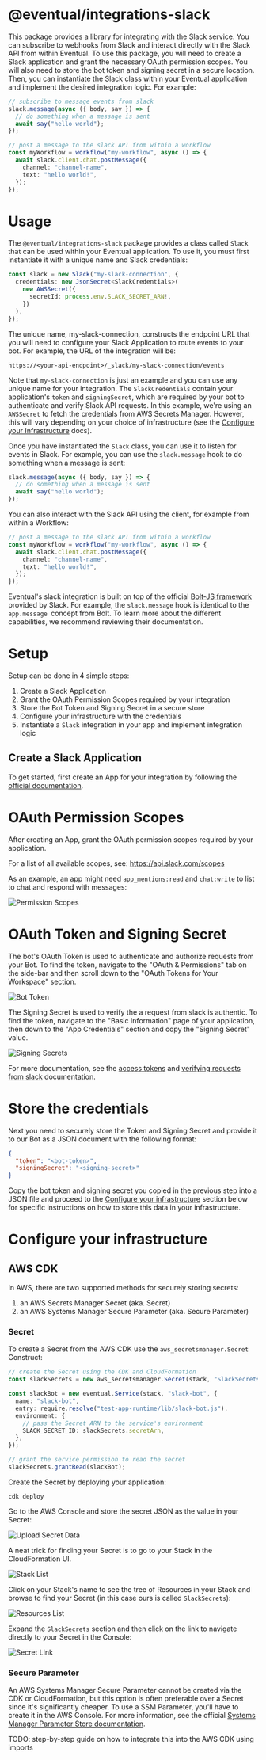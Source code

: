# @eventual/integrations-slack

This package provides a library for integrating with the Slack service. You can subscribe to webhooks from Slack and interact directly with the Slack API from within Eventual. To use this package, you will need to create a Slack application and grant the necessary OAuth permission scopes. You will also need to store the bot token and signing secret in a secure location. Then, you can instantiate the Slack class within your Eventual application and implement the desired integration logic. For example:

```ts
// subscribe to message events from slack
slack.message(async ({ body, say }) => {
  // do something when a message is sent
  await say("hello world");
});

// post a message to the slack API from within a workflow
const myWorkflow = workflow("my-workflow", async () => {
  await slack.client.chat.postMessage({
    channel: "channel-name",
    text: "hello world!",
  });
});
```

# Usage

The `@eventual/integrations-slack` package provides a class called `Slack` that can be used within your Eventual application. To use it, you must first instantiate it with a unique name and Slack credentials:

```ts
const slack = new Slack("my-slack-connection", {
  credentials: new JsonSecret<SlackCredentials>(
    new AWSSecret({
      secretId: process.env.SLACK_SECRET_ARN!,
    })
  ),
});
```

The unique name, my-slack-connection, constructs the endpoint URL that you will need to configure your Slack Application to route events to your bot. For example, the URL of the integration will be:

```
https://<your-api-endpoint>/_slack/my-slack-connection/events
```

Note that `my-slack-connection` is just an example and you can use any unique name for your integration. The `SlackCredentials` contain your application's `token` and `signingSecret`, which are required by your bot to authenticate and verify Slack API requests. In this example, we're using an `AWSSecret` to fetch the credentials from AWS Secrets Manager. However, this will vary depending on your choice of infrastructure (see the [Configure your Infrastructure](#configure-your-infrastructure) docs).

Once you have instantiated the `Slack` class, you can use it to listen for events in Slack. For example, you can use the `slack.message` hook to do something when a message is sent:

```ts
slack.message(async ({ body, say }) => {
  // do something when a message is sent
  await say("hello world");
});
```

You can also interact with the Slack API using the client, for example from within a Workflow:

```ts
// post a message to the slack API from within a workflow
const myWorkflow = workflow("my-workflow", async () => {
  await slack.client.chat.postMessage({
    channel: "channel-name",
    text: "hello world!",
  });
});
```

Eventual's slack integration is built on top of the official [Bolt-JS framework](https://slack.dev/bolt-js/concepts) provided by Slack. For example, the `slack.message` hook is identical to the `app.message `concept from Bolt. To learn more about the different capabilities, we recommend reviewing their documentation.

# Setup

Setup can be done in 4 simple steps:

1. Create a Slack Application
2. Grant the OAuth Permission Scopes required by your integration
3. Store the Bot Token and Signing Secret in a secure store
4. Configure your infrastructure with the credentials
5. Instantiate a `Slack` integration in your app and implement integration logic

## Create a Slack Application

To get started, first create an App for your integration by following the [official documentation](https://slack.com/intl/en-in/help/articles/115005265703-Create-a-bot-for-your-workspace).

# OAuth Permission Scopes

After creating an App, grant the OAuth permission scopes required by your application.

For a list of all available scopes, see: https://api.slack.com/scopes

As an example, an app might need `app_mentions:read` and `chat:write` to list to chat and respond with messages:

![Permission Scopes](./img/scopes.png)

# OAuth Token and Signing Secret

The bot's OAuth Token is used to authenticate and authorize requests from your Bot. To find the token, navigate to the "OAuth & Permissions" tab on the side-bar and then scroll down to the "OAuth Tokens for Your Workspace" section.

![Bot Token](./img/oauth-token.png)

The Signing Secret is used to verify the a request from slack is authentic. To find the token, navigate to the "Basic Information" page of your application, then down to the "App Credentials" section and copy the "Signing Secret" value.

![Signing Secrets](./img/signing-secret.png)

For more documentation, see the [access tokens](https://api.slack.com/authentication/token-types) and [verifying requests from slack](https://api.slack.com/authentication/verifying-requests-from-slack) documentation.

# Store the credentials

Next you need to securely store the Token and Signing Secret and provide it to our Bot as a JSON document with the following format:

```json
{
  "token": "<bot-token>",
  "signingSecret": "<signing-secret>"
}
```

Copy the bot token and signing secret you copied in the previous step into a JSON file and proceed to the [Configure your infrastructure](#configure-your-infrastructure) section below for specific instructions on how to store this data in your infrastructure.

# Configure your infrastructure

## AWS CDK

In AWS, there are two supported methods for securely storing secrets:

1. an AWS Secrets Manager Secret (aka. Secret)
2. an AWS Systems Manager Secure Parameter (aka. Secure Parameter)

### Secret

To create a Secret from the AWS CDK use the `aws_secretsmanager.Secret` Construct:

```ts
// create the Secret using the CDK and CloudFormation
const slackSecrets = new aws_secretsmanager.Secret(stack, "SlackSecrets");

const slackBot = new eventual.Service(stack, "slack-bot", {
  name: "slack-bot",
  entry: require.resolve("test-app-runtime/lib/slack-bot.js"),
  environment: {
    // pass the Secret ARN to the service's environment
    SLACK_SECRET_ID: slackSecrets.secretArn,
  },
});

// grant the service permission to read the secret
slackSecrets.grantRead(slackBot);
```

Create the Secret by deploying your application:

```
cdk deploy
```

Go to the AWS Console and store the secret JSON as the value in your Secret:

![Upload Secret Data](./img//secrets-manager.png)

A neat trick for finding your Secret is to go to your Stack in the CloudFormation UI.

![Stack List](./img/cfn-list.png)

Click on your Stack's name to see the tree of Resources in your Stack and browse to find your Secret (in this case ours is called `SlackSecrets`):

![Resources List](./img/cfn-resources.png)

Expand the `SlackSecrets` section and then click on the link to navigate directly to your Secret in the Console:

![Secret Link](./img/cfn-resource-link.png)

### Secure Parameter

An AWS Systems Manager Secure Parameter cannot be created via the CDK or CloudFormation, but this option is often preferable over a Secret since it's significantly cheaper. To use a SSM Parameter, you'll have to create it in the AWS Console. For more information, see the official [Systems Manager Parameter Store documentation](https://docs.aws.amazon.com/systems-manager/latest/userguide/systems-manager-parameter-store.html).

TODO: step-by-step guide on how to integrate this into the AWS CDK using imports
